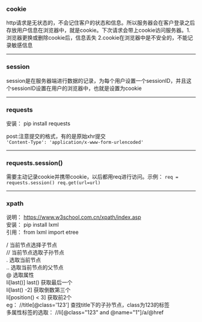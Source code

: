 ### cookie
http请求是无状态的，不会记住客户的状态和信息。所以服务器会在客户登录之后存放用户信息在浏览器中，就是cookie。下次请求会带上cookie访问服务器。1. 浏览器更换或删除cookie后，信息丢失 2.cookie在浏览器中是不安全的，不能记录敏感信息

---
### session
session是在服务器端进行数据的记录，为每个用户设置一个sessionID，并且这个sessionID设置在用户的浏览器中，也就是设置为cookie

---
### requests
安装： pip install requests  

post:注意提交的格式，有的是原始xhr提交  
`
    'Content-Type': 'application/x-www-form-urlencoded'
`

---
### requests.session()
需要主动记录cookie并携带cookie，以后都用req进行访问。示例：
`
req = requests.session()
req.get(url=url)
`

---
### xpath
说明： https://www.w3school.com.cn/xpath/index.asp  
安装： pip install lxml  
引用： from lxml import etree  

/ 当前节点选择子节点  
// 当前节点选取子孙节点  
. 选取当前节点  
.. 选取当前节点的父节点  
@ 选取属性  
li[last()] last() 获取最后一个  
li[last() -2] 获取倒数第三个  
li[position() < 3] 获取前2个  
eg： //title[@class='123'] 查找title下的子孙节点，class为123的标签  
多属性标签的选取： //li[@class="123" and @name="1"]/a/@href  



